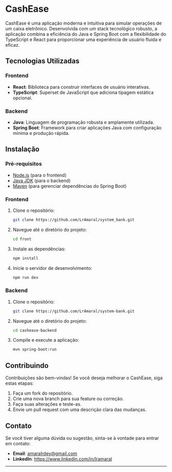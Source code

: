 # CashEase

CashEase é uma aplicação moderna e intuitiva para simular operações de um caixa eletrônico. Desenvolvida com um stack tecnológico robusto, a aplicação combina a eficiência do Java e Spring Boot com a flexibilidade do TypeScript e React para proporcionar uma experiência de usuário fluida e eficaz.

## Tecnologias Utilizadas

### Frontend

- **React**: Biblioteca para construir interfaces de usuário interativas.
- **TypeScript**: Superset de JavaScript que adiciona tipagem estática opcional.

### Backend

- **Java**: Linguagem de programação robusta e amplamente utilizada.
- **Spring Boot**: Framework para criar aplicações Java com configuração mínima e produção rápida.

## Instalação

### Pré-requisitos

- [Node.js](https://nodejs.org/) (para o frontend)
- [Java JDK](https://www.oracle.com/java/technologies/javase-downloads.html) (para o backend)
- [Maven](https://maven.apache.org/) (para gerenciar dependências do Spring Boot)

### Frontend

1. Clone o repositório:

    ```bash
    git clone https://github.com/LrAmaral/system_bank.git
    ```

2. Navegue até o diretório do projeto:

    ```bash
    cd front
    ```

3. Instale as dependências:

    ```bash
    npm install
    ```

4. Inicie o servidor de desenvolvimento:

    ```bash
    npm run dev
    ```

### Backend

1. Clone o repositório:

    ```bash
    git clone https://github.com/LrAmaral/system-bank.git
    ```

2. Navegue até o diretório do projeto:

    ```bash
    cd cashease-backend
    ```

3. Compile e execute a aplicação:

    ```bash
    mvn spring-boot:run
    ```

## Contribuindo

Contribuições são bem-vindas! Se você deseja melhorar o CashEase, siga estas etapas:

1. Faça um fork do repositório.
2. Crie uma nova branch para sua feature ou correção.
3. Faça suas alterações e teste-as.
4. Envie um pull request com uma descrição clara das mudanças.

## Contato

Se você tiver alguma dúvida ou sugestão, sinta-se à vontade para entrar em contato:

- **Email**: amaralrdev@gmail.com
- **LinkedIn**: https://www.linkedin.com/in/lramaral

---
